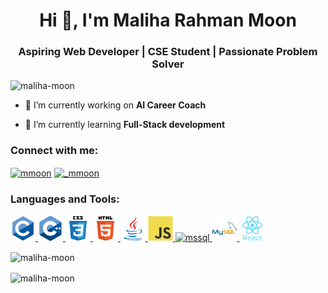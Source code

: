 <h1 align="center">Hi 👋, I'm Maliha Rahman Moon</h1>
<h3 align="center">Aspiring Web Developer | CSE Student | Passionate Problem Solver</h3>

<p align="left"> <img src="https://komarev.com/ghpvc/?username=maliha-moon&label=Profile%20views&color=0e75b6&style=flat" alt="maliha-moon" /> </p>

- 🔭 I’m currently working on **AI Career Coach**

- 🌱 I’m currently learning **Full-Stack development**

<h3 align="left">Connect with me:</h3>
<p align="left">
<a href="https://www.codechef.com/users/mmoon" target="blank"><img align="center" src="https://cdn.jsdelivr.net/npm/simple-icons@3.1.0/icons/codechef.svg" alt="mmoon" height="30" width="40" /></a>
<a href="https://codeforces.com/profile/_mmoon" target="blank"><img align="center" src="https://raw.githubusercontent.com/rahuldkjain/github-profile-readme-generator/master/src/images/icons/Social/codeforces.svg" alt="_mmoon" height="30" width="40" /></a>
</p>

<h3 align="left">Languages and Tools:</h3>
<p align="left"> <a href="https://www.cprogramming.com/" target="_blank" rel="noreferrer"> <img src="https://raw.githubusercontent.com/devicons/devicon/master/icons/c/c-original.svg" alt="c" width="40" height="40"/> </a> <a href="https://www.w3schools.com/cpp/" target="_blank" rel="noreferrer"> <img src="https://raw.githubusercontent.com/devicons/devicon/master/icons/cplusplus/cplusplus-original.svg" alt="cplusplus" width="40" height="40"/> </a> <a href="https://www.w3schools.com/css/" target="_blank" rel="noreferrer"> <img src="https://raw.githubusercontent.com/devicons/devicon/master/icons/css3/css3-original-wordmark.svg" alt="css3" width="40" height="40"/> </a> <a href="https://www.w3.org/html/" target="_blank" rel="noreferrer"> <img src="https://raw.githubusercontent.com/devicons/devicon/master/icons/html5/html5-original-wordmark.svg" alt="html5" width="40" height="40"/> </a> <a href="https://www.java.com" target="_blank" rel="noreferrer"> <img src="https://raw.githubusercontent.com/devicons/devicon/master/icons/java/java-original.svg" alt="java" width="40" height="40"/> </a> <a href="https://developer.mozilla.org/en-US/docs/Web/JavaScript" target="_blank" rel="noreferrer"> <img src="https://raw.githubusercontent.com/devicons/devicon/master/icons/javascript/javascript-original.svg" alt="javascript" width="40" height="40"/> </a> <a href="https://www.microsoft.com/en-us/sql-server" target="_blank" rel="noreferrer"> <img src="https://www.svgrepo.com/show/303229/microsoft-sql-server-logo.svg" alt="mssql" width="40" height="40"/> </a> <a href="https://www.mysql.com/" target="_blank" rel="noreferrer"> <img src="https://raw.githubusercontent.com/devicons/devicon/master/icons/mysql/mysql-original-wordmark.svg" alt="mysql" width="40" height="40"/> </a> <a href="https://reactjs.org/" target="_blank" rel="noreferrer"> <img src="https://raw.githubusercontent.com/devicons/devicon/master/icons/react/react-original-wordmark.svg" alt="react" width="40" height="40"/> </a> </p>

<p><img align="center" src="https://github-readme-stats.vercel.app/api/top-langs?username=maliha-moon&show_icons=true&locale=en&layout=compact" alt="maliha-moon" /></p>

<p><img align="center" src="https://github-readme-streak-stats.herokuapp.com/?user=maliha-moon&" alt="maliha-moon" /></p>
